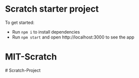 # Scratch starter project

To get started:

- Run `npm i` to install dependencies
- Run `npm start` and open http://localhost:3000 to see the app
# MIT-Scratch
#   S c r a t c h - P r o j e c t  
 